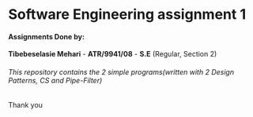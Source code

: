 # Software Engineering assignment 1

#### Assignments Done by:

**Tibebeselasie Mehari**  -  **ATR/9941/08**  -  **S.E** (Regular, Section 2)

###### This repository contains the 2 simple programs(written with 2 Design Patterns, CS and Pipe-Filter)

Thank you